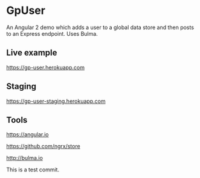 # GpUser

An Angular 2 demo which adds a user to a global data store and then posts to an Express endpoint. Uses Bulma.

## Live example

https://gp-user.herokuapp.com

## Staging

https://gp-user-staging.herokuapp.com

## Tools

https://angular.io

https://github.com/ngrx/store

http://bulma.io

This is a test commit.
